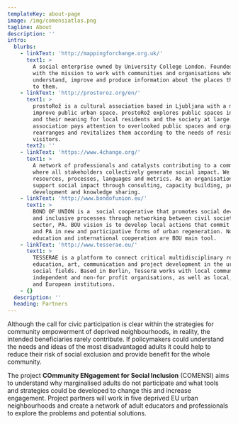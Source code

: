 ```yaml
---
templateKey: about-page
image: /img/comensiatlas.png
tagline: About
description: ''
intro:
  blurbs:
    - linkText: 'http://mappingforchange.org.uk/'
      text1: >
        A social enterprise owned by University College London. Founded in 2007
        with the mission to work with communities and organisations who want to
        understand, improve and produce information about the places that matter
        to them.   
    - linkText: 'http://prostoroz.org/en/'
      text1: >
        prostoRož is a cultural association based in Ljubljana with a mission to
        improve public urban space. prostoRož explores public spaces in cities
        and their meaning for local residents and the society at large. The
        association pays attention to overlooked public spaces and organizes,
        rearranges and revitalizes them according to the needs of residents and
        visitors. 
      text2: ''
    - linkText: 'https://www.4change.org/'
      text1: >
        A network of professionals and catalysts contributing to a community
        where all stakeholders collectively generate social impact. We share
        resources, processes, languages and metrics. As an organisation, we
        support social impact through consulting, capacity building, project
        development and knowledge sharing. 
    - linkText: 'http://www.bondofunion.eu/'
      text1: >
        BOND OF UNION is a  social cooperative that promotes social development
        and inclusive processes through networking between civil society, third
        sector, PA. BOU vision is to develop local actions that commit citizens
        and PA in new and participative forms of urban regeneration. Non-formal
        education and international cooperation are BOU main tool. 
    - linkText: 'http://www.tesserae.eu/'
      text1: >
        TESSERAE is a platform to connect critical multidisciplinary research,
        education, art, communication and project development in the urban and
        social fields. Based in Berlin, Tesseræ works with local communities,
        independent and non-for profit organisations, as well as local, national
        and European institutions. 
    - {}
  description: ''
  heading: Partners
---
```

Although the call for civic participation is clear within the strategies for community empowerment of deprived neighbourhoods, in reality, the intended beneficiaries rarely contribute. If policymakers could understand the needs and ideas of the most disadvantaged adults it could help to reduce their risk of social exclusion and provide benefit for the whole community. 

The project **COmmunity ENgagement for Social Inclusion** (COMENSI) aims to understand why marginalised adults do not participate and what tools and strategies could be developed to change this and increase engagement. Project partners will work in five deprived EU urban neighbourhoods and create a network of adult educators and professionals to explore the problems and potential solutions.
